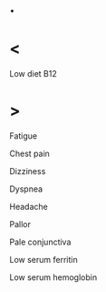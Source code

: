 # .

# <

Low diet B12

# >

Fatigue

Chest pain

Dizziness

Dyspnea

Headache

Pallor

Pale conjunctiva

Low serum ferritin

Low serum hemoglobin
